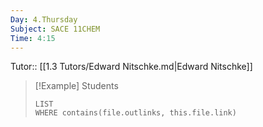```yaml
---
Day: 4.Thursday
Subject: SACE 11CHEM
Time: 4:15
---
```

Tutor:: [[1.3 Tutors/Edward Nitschke.md|Edward Nitschke]]


> [!Example] Students
> ```dataview
> LIST
> WHERE contains(file.outlinks, this.file.link)
> ```
